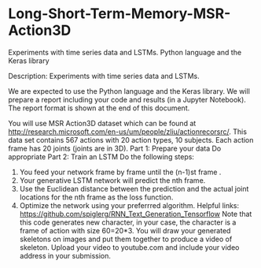 # Long-Short-Term-Memory-MSR-Action3D
Experiments with time series data and LSTMs.  Python language and the Keras library

Description: Experiments with time series data and LSTMs.

We are expected to use the Python language and the Keras library. We will prepare a report including your code and results (in a Jupyter Notebook). The report format is shown at the end of this document.

You will use MSR Action3D dataset which can be found at http://research.microsoft.com/en-us/um/people/zliu/actionrecorsrc/. This data set contains 567 actions with 20 action types, 10 subjects. Each action frame has 20 joints (joints are in 3D).
Part 1: Prepare your data
Do appropriate
Part 2: Train an LSTM
Do the following steps:
1. You feed your network frame by frame until the (n-1)st frame .
2. Your generative LSTM network will predict the nth frame.
3. Use the Euclidean distance between the prediction and the actual joint locations for the nth frame as the loss function.
4. Optimize the network using your preferrred algorithm.
Helpful links: https://github.com/spiglerg/RNN_Text_Generation_Tensorflow
Note that this code generates new character, in your case, the character is a frame of action with size 60=20*3.
You will draw your generated skeletons on images and put them together to produce a video of skeleton. Upload your video to youtube.com and include your video address in your submission.
